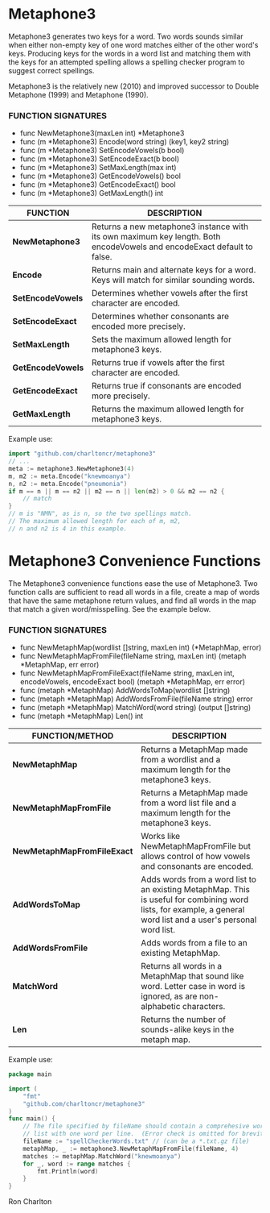 <!-- title: Metaphone3 Read Me -->
<!-- $Id: README.md,v 1.21 2023-02-08 06:32:00-05 ron Exp $ -->

# Metaphone3

Metaphone3 generates two keys for a word.  Two words sounds similar when
either non-empty key of one word matches either of the other word's keys.
Producing keys for the words in a word list and matching them with the keys
for an attempted spelling allows a spelling checker program to suggest correct
spellings.

Metaphone3 is the relatively new (2010) and improved successor to Double
Metaphone (1999) and Metaphone (1990).

### **FUNCTION SIGNATURES**

- func NewMetaphone3(maxLen int) *Metaphone3
- func (m *Metaphone3) Encode(word string) (key1, key2 string)
- func (m *Metaphone3) SetEncodeVowels(b bool)
- func (m *Metaphone3) SetEncodeExact(b bool)
- func (m *Metaphone3) SetMaxLength(max int)
- func (m *Metaphone3) GetEncodeVowels() bool
- func (m *Metaphone3) GetEncodeExact() bool
- func (m *Metaphone3) GetMaxLength() int

| FUNCTION | DESCRIPTION |
| --- | --- |
| **NewMetaphone3** | Returns a new metaphone3 instance with its own maximum key length. Both encodeVowels and encodeExact default to false. |
| **Encode** | Returns main and alternate keys for a word.  Keys will match for similar sounding words. |
| **SetEncodeVowels** | Determines whether vowels after the first character are encoded. |
| **SetEncodeExact** | Determines whether consonants are encoded more precisely. |
| **SetMaxLength** | Sets the maximum allowed length for metaphone3 keys. |
| **GetEncodeVowels** | Returns true if vowels after the first character are encoded. |
| **GetEncodeExact** | Returns true if consonants are encoded more precisely. |
| **GetMaxLength** | Returns the maximum allowed length for metaphone3 keys. |

Example use:

```go
import "github.com/charltoncr/metaphone3"
// ...
meta := metaphone3.NewMetaphone3(4)
m, m2 := meta.Encode("knewmoanya")
n, n2 := meta.Encode("pneumonia")
if m == n || m == n2 || m2 == n || len(m2) > 0 && m2 == n2 {
    // match
}
// m is "NMN", as is n, so the two spellings match.
// The maximum allowed length for each of m, m2,
// n and n2 is 4 in this example.
```

# Metaphone3 Convenience Functions

The Metaphone3 convenience functions ease the use of Metaphone3.
Two function calls are sufficient to read all words in a file, create a
map of words that have the same metaphone return values, and find all words
in the map that match a given word/misspelling.  See the example below.

### **FUNCTION SIGNATURES**

- func NewMetaphMap(wordlist []string, maxLen int) (*MetaphMap, error)
- func NewMetaphMapFromFile(fileName string, maxLen int) (metaph *MetaphMap, err error)
- func NewMetaphMapFromFileExact(fileName string, maxLen int, encodeVowels, encodeExact bool) (metaph *MetaphMap, err error)
- func (metaph *MetaphMap) AddWordsToMap(wordlist []string)
- func (metaph *MetaphMap) AddWordsFromFile(fileName string) error
- func (metaph *MetaphMap) MatchWord(word string) (output []string)
- func (metaph *MetaphMap) Len() int

| FUNCTION/METHOD | DESCRIPTION |
| --- | --- |
| **NewMetaphMap** | Returns a MetaphMap made from a wordlist and a maximum length for the metaphone3 keys. |
| **NewMetaphMapFromFile** | Returns a MetaphMap made from a word list file and a maximum length for the metaphone3 keys. |
| **NewMetaphMapFromFileExact** | Works like NewMetaphMapFromFile but allows control of how vowels and consonants are encoded. |
| **AddWordsToMap** | Adds words from a word list to an existing MetaphMap. This is useful for combining word lists, for example, a general word list and a user's personal word list. |
| **AddWordsFromFile** | Adds words from a file to an existing MetaphMap. |
| **MatchWord** | Returns all words in a MetaphMap that sound like word. Letter case in word is ignored, as are non-alphabetic characters. |
| **Len** | Returns the number of sounds-alike keys in the metaph map. |

Example use:

```go
package main

import (
    "fmt"
    "github.com/charltoncr/metaphone3"
)
func main() {
    // The file specified by fileName should contain a comprehesive word
    // list with one word per line.  (Error check is omitted for brevity.)
    fileName := "spellCheckerWords.txt" // (can be a *.txt.gz file)
    metaphMap, _ := metaphone3.NewMetaphMapFromFile(fileName, 4)
    matches := metaphMap.MatchWord("knewmoanya")
    for _, word := range matches {
        fmt.Println(word)
    }
}
```

Ron Charlton
